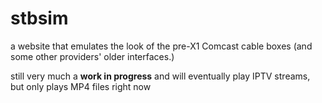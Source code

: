 # stbsim

a website that emulates the look of the pre-X1 Comcast cable boxes (and some other providers' older interfaces.)

still very much a **work in progress** and will eventually play IPTV streams, but only plays MP4 files right now
